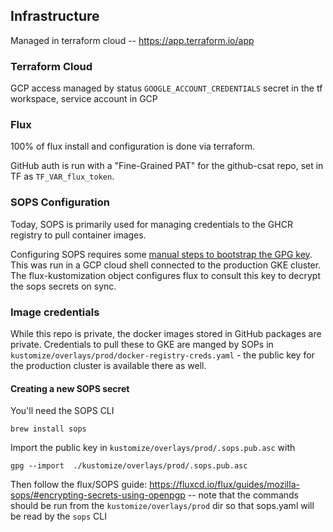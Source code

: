 ## Infrastructure

Managed in terraform cloud -- https://app.terraform.io/app

### Terraform Cloud

GCP access managed by status `GOOGLE_ACCOUNT_CREDENTIALS` secret in the tf workspace, service account in GCP

### Flux

100% of flux install and configuration is done via terraform.

GitHub auth is run with a "Fine-Grained PAT" for the github-csat repo, set in TF as `TF_VAR_flux_token`. 


### SOPS Configuration

Today, SOPS is primarily used for managing credentials to the GHCR registry to pull container images.

Configuring SOPS requires some [manual steps to bootstrap the GPG key](https://fluxcd.io/flux/guides/mozilla-sops/). 
This was run in a GCP cloud shell connected to the production GKE cluster.
The flux-kustomization object configures flux to consult this key to decrypt the sops secrets on sync.

### Image credentials

While this repo is private, the docker images stored in GitHub packages are private. Credentials to pull these to GKE are manged by SOPs in
`kustomize/overlays/prod/docker-registry-creds.yaml` - the public key for the production cluster is available there as well.

#### Creating a new SOPS secret


You'll need the SOPS CLI

```
brew install sops
```

Import the public key in `kustomize/overlays/prod/.sops.pub.asc` with

```
gpg --import  ./kustomize/overlays/prod/.sops.pub.asc
```

Then follow the flux/SOPS guide: https://fluxcd.io/flux/guides/mozilla-sops/#encrypting-secrets-using-openpgp -- note that the commands should be run from the `kustomize/overlays/prod` dir so that sops.yaml will be read by the `sops` CLI



